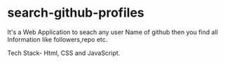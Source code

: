# search-github-profiles

It's a Web Application to seach any user Name of github then you find all Information like followers,repo etc.

Tech Stack- Html, CSS and JavaScript.
